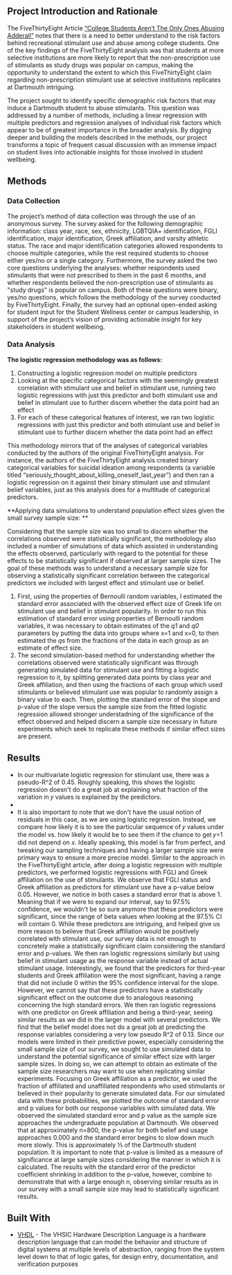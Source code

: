 <!-- ABOUT THE PROJECT -->
## Project Introduction and Rationale

The FiveThirtyEight Article [“College Students Aren’t The Only Ones Abusing Adderall”](https://fivethirtyeight.com/features/college-students-arent-the-only-ones-abusing-adderall/) notes that there is a need to better understand to the risk factors behind recreational stimulant use and abuse among college students. One of the key findings of the FiveThirtyEight analysis was that students at more selective institutions are more likely to report that the non-prescription use of stimulants as study drugs was popular on campus, making the opportunity to understand the extent to which this FiveThirtyEight claim regarding non-prescription stimulant use at selective institutions replicates at Dartmouth intriguing. 

The project sought to identify specific demographic risk factors that may induce a Dartmouth student to abuse stimulants. This question was addressed by a number of methods, including a linear regression with multiple predictors and regression analyses of individual risk factors which appear to be of greatest importance in the broader analysis. By digging deeper and building the models described in the methods, our project transforms a topic of frequent casual discussion with an immense impact on student lives into actionable insights for those involved in student wellbeing. 

## Methods

### Data Collection

The project’s method of data collection was through the use of an anonymous survey. The survey asked for the following demographic information: class year, race, sex, ethnicity, LGBTQIA+ identification, FGLI identification, major identification, Greek affiliation, and varsity athletic status. The race and major identification categories allowed respondents to choose multiple categories, while the rest required students to choose either yes/no or a single category. Furthermore, the survey asked the two core questions underlying the analyses: whether respondents used stimulants that were not prescribed to them in the past 6 months, and whether respondents believed the non-prescription use of stimulants as "study drugs" is popular on campus. Both of these questions were binary, yes/no questions, which follows the methodology of the survey conducted by FiveThirtyEight. Finally, the survey had an optional open-ended asking for student input for the Student Wellness center or campus leadership, in support of the project’s vision of providing actionable insight for key stakeholders in student wellbeing.  

### Data Analysis
**The logistic regression methodology was as follows:**
   1. Constructing a logistic regression model on multiple predictors
   2. Looking at the specific categorical factors with the seemingly greatest correlation with stimulant use and belief in stimulant use, running two logistic regressions with just this predictor and both stimulant use and belief in stimulant use to further discern whether the data point had an effect 
   3. For each of these categorical features of interest, we ran two logistic regressions with just this predictor and both stimulant use and belief in stimulant use to further discern whether the data point had an effect 

This methodology mirrors that of the analyses of categorical variables conducted by the authors of the original FiveThirtyEight analysis. For instance, the authors of the FiveThirtyEight analysis created binary categorical variables for suicidal ideation among respondents (a variable titled “seriously_thought_about_killing_oneself_last_year”) and then ran a logistic regression on it against their binary stimulant use and stimulant belief variables, just as this analysis does for a multitude of categorical predictors. 

**Applying data simulations to understand population effect sizes given the small survey sample size: **

Considering that the sample size was too small to discern whether the correlations  observed were statistically significant, the methodology also included a number of simulations of data which assisted in understanding the effects observed, particularly with regard to the potential for these effects to be statistically significant if observed at larger sample sizes. The goal of these methods was to understand a necessary sample size for observing a statistically significant correlation between the categorical predictors we included with largest effect and stimulant use or belief. 

1. First, using the properties of Bernoulli random variables, I estimated the standard error associated with the observed effect size of Greek life on stimulant use and belief in stimulant popularity. In order to run this estimation of standard error using properties of Bernoulli random variables, it was necessary to obtain estimates of the *q1* and *q0* parameters by putting the data into groups where x=1 and x=0, to then estimated the *q*s from the fractions of the data in each group as an estimate of effect size. 
2. The second simulation-based method for understanding whether the correlations observed were statistically significant was through generating simulated data for stimulant use and fitting a logistic regression to it, by splitting generated data points by class year and Greek affiliation, and then using the fractions of each group which used stimulants or believed stimulant use was popular to randomly assign a binary value to each. Then, plotting the standard error of the slope and p-value of the slope versus the sample size from the fitted logistic regression allowed stronger understadning of the significance of the effect observed and helped discern a sample size necessary in future experiments which seek to replicate these methods if similar effect sizes are present. 

## Results
* In our multivariate logistic regression for stimulant use, there was a pseudo-R^2 of 0.45. Roughly speaking, this shows the logistic regression doesn't do a great job at explaining what fraction of the variation in 𝑦 values is explained by the predictors. 
* 
* It is also important to note that we don't have the usual notion of residuals in this case, as we are using logistic regression. Instead, we compare how likely it is to see the particular sequence of 𝑦 values under the model vs. how likely it would be to see them if the chance to get 𝑦=1 did not depend on 𝑥. Ideally speaking, this model is far from perfect, and tweaking our sampling techniques and having a larger sample size were primary ways to ensure a more precise model. Similar to the approach in the FiveThirtyEight article, after doing a logistic regression with multiple predictors, we performed logistic regressions with FGLI and Greek affiliation on the use of stimulants. We observe that FGLI status and Greek affiliation as predictors for stimulant use have a p-value below 0.05. However, we notice in both cases a standard error that is above 1. Meaning that if we were to expand our interval, say to 97.5% confidence, we wouldn't be so sure anymore that these predictors were significant, since the range of beta values when looking at the 97.5% CI will contain 0. While these predictors are intriguing, and helped give us more reason to believe that Greek affiliation would be positively correlated with stimulant use, our survey data is not enough to concretely make a statistically significant claim considering the standard error and p-values.
We then ran logistic regressions similarly but using belief in stimulant usage as the response variable instead of actual stimulant usage. Interestingly, we found that the predictors for third-year students and Greek affiliation were the most significant, having a range that did not include 0 within the 95% confidence interval for the slope. However, we cannot say that these predictors have a statistically significant effect on the outcome due to analogous reasoning concerning the high standard errors. We then ran logistic regressions with one predictor on Greek affiliation and being a third-year, seeing similar results as we did in the larger model with several predictors. We find that the belief model does not do a great job at predicting the response variables considering a very low pseudo R^2 of 0.13. 
Since our models were limited in their predictive power, especially considering the small sample size of our survey, we sought to use simulated data to understand the potential significance of similar effect size with larger sample sizes. In doing so, we can attempt to obtain an estimate of the sample size researchers may want to use when replicating similar experiments. Focusing on Greek affiliation as a predictor, we used the fraction of affiliated and unaffiliated respondents who used stimulants or believed in their popularity to generate simulated data. For our simulated data with these probabilities, we plotted the outcome of standard error and p values for both our response variables with simulated data. We observed the simulated standard error and p value as the sample size approaches the undergraduate population at Dartmouth. We observed that at approximately n=800, the p-value for both belief and usage approaches 0.000 and the standard error begins to slow down much more slowly. This is approximately ⅕ of the Dartmouth student population. It is important to note that p-value is limited as a measure of significance at large sample sizes considering the manner in which it is calculated. The results with the standard error of the predictor coefficient shrinking in addition to the p-value, however, combine to demonstrate that with a large enough n, observing similar results as in our survey with a small sample size may lead to statistically significant results.


## Built With

* [VHDL](https://www.seas.upenn.edu/~ese171/vhdl/vhdl_primer.html) - The VHSIC Hardware Description Language is a hardware description language that can model the behavior and structure of digital systems at multiple levels of abstraction, ranging from the system level down to that of logic gates, for design entry, documentation, and verification purposes

